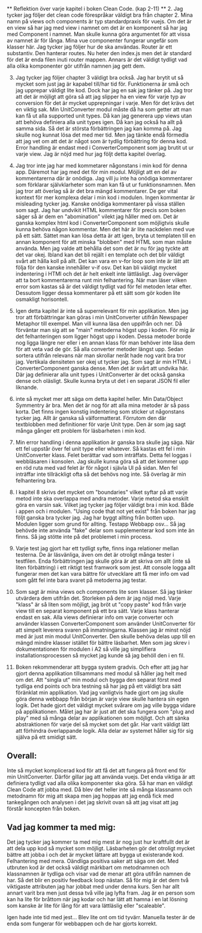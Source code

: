 ** Reflektion över varje kapitel i boken Clean Code. (kap 2-11) **
2. Jag tycker jag följer det clean code förespråkar väldigt bra från chapter 2. Mina namn på views och components är typ standardpraxis för vuejs. Om det är en view så har jag med view i namnet om det är en komponent så har jag med Component i namnet. Man skulle kunna göra argumentet för att vissa av namnet är för långa. Mina vue componenter fungerar ungefär som klasser här. Jag tycker jag följer hur de ska användas. Router är ett substantiv. Den hanterar routes. Nu heter den index.js men det är standard för det är enda filen inuti router mappen. Annars är det väldigt tydligt vad alla olika komponenter gör utifrån namnen jag gett dem.

3. Jag tycker jag följer chapter 3 väldigt bra också. Jag har brytit ut så mycket som just jag är kapabel till/har tid för. Funktionerna är små och jag upprepar väldigt lite kod. Dock har jag en sak jag tänker på. Jag tror att det är möjligt att göra så att jag slipper ha en view för varje typ av conversion för det är mycket upprepningar i varje. Men för det krävs det en viktig sak. Min UnitConverter modul måste då ha som getter att man kan få ut alla supported unit types. Då kan jag generera upp views utan att behöva definiera alla unit types igen. Då kan jag också ha allt på samma sida. Så det är största förbättringen jag kan komma på. Jag skulle nog kunnat lösa det med mer tid. Men jag tänkte endå förmedla att jag vet om att det är något som är tydlig förbättring för denna kod. Error handling är endast med i ConverterComponent som jag brutit ut ur varje view. Jag är nöjd med hur jag följt detta kapitel överlag.

4. Jag tror inte jag har med kommetarer någonstans i min kod för denna app. Däremot har jag med det för min modul. Möjligt att en del av kommentarerna där är onödiga. Jag vill ju inte ha onödiga kommentarer som förklarar självklarheter som man kan få ut ur funktionsnamnen. Men jag tror att överlag så är det bra mängd kommentarer. De ger vital kontext för mer komplexa delar i min kod i modulen. Ingen kommentar är misleading tycker jag. Kanske onödiga kommentarer på vissa ställen som sagt. Jag har undvikit HTML kommentarer för precis som boken säger så är dem en "abomination" vilekt jag håller med om. Det är ganska komplex html kod i ConverterComponent som möjligtvis skulle kunna behöva någon kommentar. Men det här är lite nackdelen med vue på ett sätt. Sättet man kan lösa detta är att igen, bryta ut templaten till en annan komponent för att minska "blobben" med HTML som man måste använda. Men jag valde att behålla det som det är nu för jag tyckte att det var okej. Ibland kan det bli rejält i en template och det blir väldigt svårt att hålla koll på allt. Det kan vara en v-for loop som inte är lätt att följa för den kanske innehåller v-if osv. Det kan bli väldigt mycket indentering i HTMl och det är helt enkelt inte lättläsligt. Jag överväger att ta bort kommentarerna runt min felhantering. När man läser vilken error som kastas så är det väldigt tydligt vad för fel metoden letar efter. Dessutom ligger dessa kommentarer på ett sätt som gör koden lite osmakligt horisontell.

5. Igen detta kapitel är inte så superrelevant för min applikation. Men jag tror att förbättringar kan göras i min UnitConverter utifrån Newspaper Metaphor till exempel. Man vill kunna läsa den uppifrån och ner. Då förväntar man sig att se "main" metoderna högst upp i koden. För mig är det felhanteringen som ligger högst upp i koden. Dessa metoder borde nog ligga längre ner eller i en annan klass för man behöver inte läsa dem för att veta vad de gör. Så alla converter metoder längst upp. Sedan sortera utifrån relevans när man skrollar neråt hade nog varit bra tror jag. Vertikala densiteten ser okej ut tycker jag. Som sagt är min HTML i ConverterComponent ganska dense. Men det är svårt att undvika här. Där jag definierar alla unit types i UnitConverter är det också ganska dense och oläsligt. Skulle kunna bryta ut det i en separat JSON fil eller liknande.

6. inte så mycket mer att säga om detta kapitel heller. Min Data/Object Symmentry är bra. Men det är nog för att alla mina metoder är så pass korta. Det finns ingen konstig indentering som sticker ut någonstans tycker jag. Allt är ganska så välformatterat. Förrutom den där textblobben med definitioner för varje Unit type. Den är som jag sagt många gånger ett problem för läsbarheten i min kod.

7. Min error handling i denna applikation är ganska bra skulle jag säga. När ett fel uppstår över fel unit type eller whatever. Så kastas ett fel i min UnitConverter klass. Felet berättar vad som inträffats. Detta fel loggas i webbläsaren i konsolen. Jag skulle kunna göra så att det kommer upp en röd ruta med vad felet är för något i sjävla UI på sidan. Men fel inträffar inte tillräckligt ofta så det behövs nog inte. Så överlag är min felhantering bra.

8. I kapitel 8 skrivs det mycket om "boundaries" vilket syftar på att varje metod inte ska overlappa med andra metoder. Varje metod ska enskilt göra en varsin sak. Vilket jag tycker jag följer väldigt bra i min kod. Både i appen och i modulen. "Using code that not yet exist" från boken har jag följt ganska bra tycker jag. Jag har byggt allting från botten upp. Modulen ligger som grund för allting. Testapp Webbapp osv... Så jag behövde inte använda "fake" delar som supplementerar kod som inte än finns. Så jag stötte inte på det problemet i min process.

9. Varje test jag gjort har ett tydligt syfte, finns inga relationer mellan testerna. De är läsvänliga, även om det är otroligt många tester i testfilen. Enda förbättringen jag skulle göra är att skriva om allt (inte så liten förbättring) i ett riktigt test framwork som jest. Att console logga allt fungerar men det kan vara bättre för utvecklare att få mer info om vad som gått fel inte bara svaret på metoderna jag testar.

10. Som sagt är mina views och components lite som klasser. Så jag tänker utvärdera dem utifrån det. Storleken på dem är jag nöjd med. Varje "klass" är så liten som möjligt, jag bröt ut "copy paste" kod från varje view till en separat komponent på ett bra sätt. Varje klass hanterar endast en sak. Alla views definierar info om varje converter och använder klassen ConverterComponent som använder UnitConverter för att simpelt leverera svaren på inmatningarna. Klassen jag är minst nöjd med är just min modul UnitConverter. Den skulle behöva delas upp till en mängd mindre klasser istället för bättre läsbarhet. Men som jag skrev i dokumentationen för modulen i A2 så ville jag simplifiera installationsprocessen så mycket jag kunde så jag behöll den i en fil.

11. Boken rekommenderar att bygga system gradvis. Och efter att jag har gjort denna applikation tillsammans med modul så håller jag helt med om det. Att "singla ut" min modul och bygga den separat först med tydliga end points och bra testning så har jag på ett väldigt bra sätt föränklat min applikation. Vad jag vanligtvis hade gjort om jag skulle göra denna webbapp från början är varje view skulle hantera sin egen logik. Det hade gjort det väldigt mycket svårare om jag ville bygga vidare på applikationen. Målet jag har är just att det ska fungera som "plug and play" med så många delar av applikationen som möjligt. Och att sänka abstraktionen för varje del så mycket som det går. Har varit väldigt lätt att förhindra överlappande logik. Alla delar av systemet håller sig för sig själva på ett smidigt sätt.

## Overall:
Inte så mycket komplicerad kod för att få det att fungera på front end för min UnitConverter. Därför gillar jag att använda vuejs. Det enda viktiga är att definiera tydligt vad alla olika komponenter ska göra. Så har man en väldigt Clean Code att jobba med. Då blev det heller inte så många klassnamn och metodnamn för mig att skapa men jag hoppas att jag endå fick med tankegången och analysen i det jag skrivit ovan så att jag visat att jag förstår koncepten från boken.

## Vad jag kommer ta med mig:
Det jag tycker jag kommer ta med mig mest är nog just hur kraftfullt det är att dela upp kod så mycket som möjligt. Läsbarheten gör det otroligt mycket bättre att jobba i och det är mycket lättare att bygga ut existerande kod. Felhantering med mera. Oändliga positiva saker att säga om det. Med utbruten kod är det också väldigt märkbart om metodnamnen och klassnamnen är tydliga och visar vad de menar att göra utifrån namnen de har. Så det blir en positiv feedback loop nästan. Så för mig är det dem två viktigaste attributen jag har jobbat med under denna kurs. Sen har allt annart varit bra men just dessa två ville jag lyfta fram. Jag är en person som kan ha lite för bråttom när jag kodar och har lätt att hamna i en lat lösning som kanske är lite för lång för att vara lättläslig eller "scaleable".

Igen hade inte tid med jest... Blev lite ont om tid tyvärr. Manuella tester är de enda som fungerar för webbappen och de har gjorts korrekt.